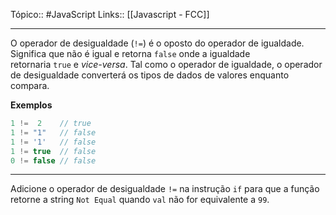 Tópico:: #JavaScript 
Links:: [[Javascript - FCC]]

---

O operador de desigualdade (`!=`) é o oposto do operador de igualdade. Significa que não é igual e retorna `false` onde a igualdade retornaria `true` e _vice-versa_. Tal como o operador de igualdade, o operador de desigualdade converterá os tipos de dados de valores enquanto compara.

**Exemplos**

```js
1 !=  2    // true
1 != "1"   // false
1 != '1'   // false
1 != true  // false
0 != false // false
```

---

Adicione o operador de desigualdade `!=` na instrução `if` para que a função retorne a string `Not Equal` quando `val` não for equivalente a `99`.
